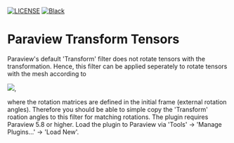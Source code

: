 [![LICENSE](https://black.readthedocs.io/en/stable/_static/license.svg)](https://raw.github.com/nilsmeyerkit/paraview_rotate_tensors/master/LICENSE)
[![Black](https://img.shields.io/badge/code%20style-black-000000.svg)](https://github.com/psf/black)

# Paraview Transform Tensors
Paraview's default 'Transform' filter does not rotate tensors with the transformation.
Hence, this filter can be applied seperately to rotate tensors with the mesh according to

<img src="https://latex.codecogs.com/svg.latex?\tilde{\mathbf{T}}=\mathbf{R}_z\mathbf{R}_y\mathbf{R}_x\mathbf{T}\mathbf{R}_x^\top\mathbf{R}_y^\top\mathbf{R}_z^\top"/>,

where the rotation matrices are defined in the initial frame (external rotation angles). Therefore you should be able to simple copy the 'Transform' roation angles to this filter for matching rotations.
The plugin requires Paraview 5.8 or higher. Load the plugin to Paraview via 'Tools' -> 'Manage Plugins...' -> 'Load New'.
